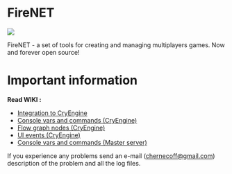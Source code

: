 # **FireNET**
![](http://cs627125.vk.me/v627125187/114a/qiryUvU_mUA.jpg)

FireNET - a set of tools for creating and managing multiplayers games. Now and forever open source!


# **Important information**

**Read WIKI :** 
* [Integration to CryEngine](https://github.com/afrostalin/FireNET-Old/wiki/Integration-to-CryEngine)
* [Console vars and commands (CryEngine)](https://github.com/afrostalin/FireNET-Old/wiki/Console-vars-and-commands-(CryEngine))
* [Flow graph nodes (CryEngine)](https://github.com/afrostalin/FireNET-Old/wiki/Flow-graph-nodes-(CryEngine))
* [UI events (CryEngine)](https://github.com/afrostalin/FireNET-Old/wiki/UI-events-(CryEngine))
* [Console vars and commands (Master server)](https://github.com/afrostalin/FireNET-Old/wiki/Console-vars-and-commands-(Master-server))

If you experience any problems send an e-mail (chernecoff@gmail.com) description of the problem and all the log files.
